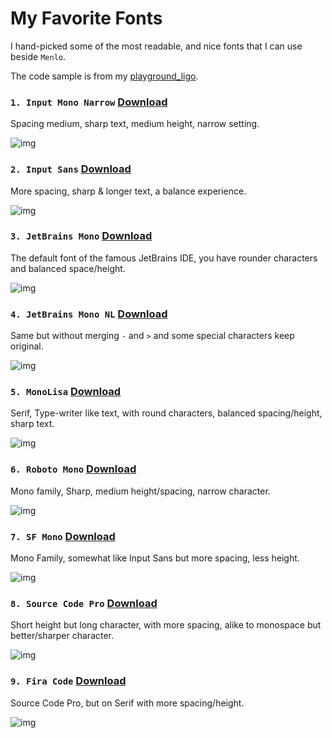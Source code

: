 # My Favorite Fonts
I hand-picked some of the most readable, and nice fonts that I can use beside `Menlo`.

The code sample is from my [playground_ligo](https://github.com/thetrung/playground-ligo).


### `1. Input Mono Narrow` [Download ](https://github.com/thetrung/fonts/blob/main/Input_Fonts.zip)
Spacing medium, sharp text, medium height, narrow setting.

![img](https://github.com/thetrung/fonts/blob/main/screenshots/InputMonoNarrow.png)

### `2. Input Sans` [Download ](https://github.com/thetrung/fonts/blob/main/Input_Fonts.zip)
More spacing, sharp & longer text, a balance experience.

![img](https://github.com/thetrung/fonts/blob/main/screenshots/InputSans.png)

### `3. JetBrains Mono` [Download ](https://github.com/thetrung/fonts/blob/main/JetBrainsMono-2.242.zip)
The default font of the famous JetBrains IDE, 
you have rounder characters and balanced space/height.

![img](https://github.com/thetrung/fonts/blob/main/screenshots/JetBrainsMono.png)

### `4. JetBrains Mono NL` [Download ](https://github.com/thetrung/fonts/blob/main/JetBrainsMono-2.242.zip)
Same but without merging `-` and `>` and some special characters keep original.

![img](https://github.com/thetrung/fonts/blob/main/screenshots/JetBrainsMonoNL.png)

### `5. MonoLisa` [Download ](https://github.com/thetrung/fonts/blob/main/MonoLisa.zip)
Serif, Type-writer like text, with round characters, balanced spacing/height, sharp text.

![img](https://github.com/thetrung/fonts/blob/main/screenshots/MonoLisa.png)

### `6. Roboto Mono` [Download ](https://github.com/thetrung/fonts/blob/main/Roboto_Mono.zip)
Mono family, Sharp, medium height/spacing, narrow character.

![img](https://github.com/thetrung/fonts/blob/main/screenshots/RobotoMono.png)

### `7. SF Mono` [Download ](https://github.com/thetrung/fonts/blob/main/SF-Mono-Font-master.zip)
Mono Family, somewhat like Input Sans but more spacing, less height.

![img](https://github.com/thetrung/fonts/blob/main/screenshots/SFMono.png)

### `8. Source Code Pro` [Download ](https://github.com/thetrung/fonts/blob/main/source-code-pro-release.zip)
Short height but long character, with more spacing, alike to monospace but better/sharper character.

![img](https://github.com/thetrung/fonts/blob/main/screenshots/SourceCodePro.png)

### `9. Fira Code` [Download ](https://github.com/thetrung/favorite_fonts/blob/main/Fira_Code_v6.2.zip)
Source Code Pro, but on Serif with more spacing/height.

![img](https://github.com/thetrung/fonts/blob/main/screenshots/FiraCode.png)
